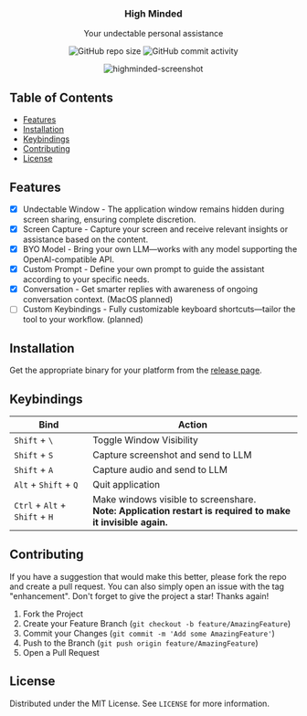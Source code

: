 <div align="center">
  <h3 align="center">High Minded</h3>
  <p align="center">
    Your undectable personal assistance
  </p>
  <p align="center">
    <img alt="GitHub repo size" src="https://img.shields.io/github/repo-size/tuxdotrs/highminded">
    <img alt="GitHub commit activity" src="https://img.shields.io/github/commit-activity/m/tuxdotrs/highminded">
  </p>
</div>

<div align="center">
  <img alt="highminded-screenshot" src="https://github.com/user-attachments/assets/eca4624f-9194-4c02-8e72-b42979c23cb5" />
</div>

<!-- TABLE OF CONTENTS -->

## Table of Contents

- [Features](#features)
- [Installation](#installation)
- [Keybindings](#keybindings)
- [Contributing](#contributing)
- [License](#license)

<!-- FEATURES -->

## Features

- [x] Undectable Window - The application window remains hidden during screen sharing, ensuring complete discretion.
- [x] Screen Capture - Capture your screen and receive relevant insights or assistance based on the content.
- [x] BYO Model - Bring your own LLM—works with any model supporting the OpenAI-compatible API.
- [x] Custom Prompt - Define your own prompt to guide the assistant according to your specific needs.
- [x] Conversation - Get smarter replies with awareness of ongoing conversation context. (MacOS planned)
- [ ] Custom Keybindings - Fully customizable keyboard shortcuts—tailor the tool to your workflow. (planned)

<!-- INSTALLATION -->

## Installation

Get the appropriate binary for your platform from the [release page](https://github.com/tuxdotrs/highminded/releases).

<!-- KEYBINDINGS -->

## Keybindings

| Bind                           | Action                                                                                                         |
|--------------------------------|----------------------------------------------------------------------------------------------------------------|
| `Shift` + `\`                  | Toggle Window Visibility                                                                                       |
| `Shift` + `S`                  | Capture screenshot and send to LLM                                                                             |
| `Shift` + `A`                  | Capture audio and send to LLM                                                                                  |
| `Alt` + `Shift` + `Q`          | Quit application                                                                                               |
| `Ctrl` + `Alt` + `Shift` + `H` | Make windows visible to screenshare.<br> **Note: Application restart is required to make it invisible again.** |

<!-- CONTRIBUTING -->

## Contributing

If you have a suggestion that would make this better, please fork the repo and create a pull request. You can also
simply open an issue with the tag "enhancement".
Don't forget to give the project a star! Thanks again!

1. Fork the Project
2. Create your Feature Branch (`git checkout -b feature/AmazingFeature`)
3. Commit your Changes (`git commit -m 'Add some AmazingFeature'`)
4. Push to the Branch (`git push origin feature/AmazingFeature`)
5. Open a Pull Request

<!-- LICENSE -->

## License

Distributed under the MIT License. See `LICENSE` for more information.
